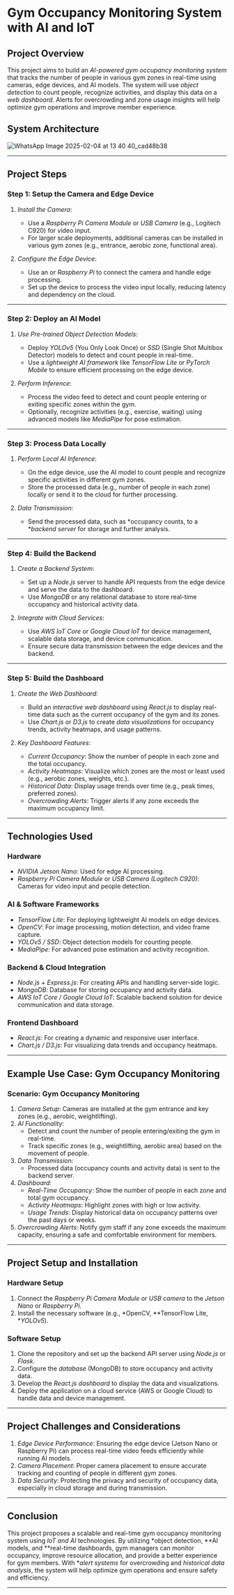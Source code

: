# Gym Occupancy Monitoring System with AI and IoT

## Project Overview

This project aims to build an *AI-powered gym occupancy monitoring system* that tracks the number of people in various gym zones in real-time using cameras, edge devices, and AI models. The system will use *object detection* to count people, recognize activities, and display this data on a *web dashboard*. Alerts for overcrowding and zone usage insights will help optimize gym operations and improve member experience.

## System Architecture
![WhatsApp Image 2025-02-04 at 13 40 40_cad48b38](https://github.com/user-attachments/assets/8cc97d6d-4981-45b4-b0ab-baeaba7f17b7)

---

## Project Steps

### Step 1: Setup the Camera and Edge Device

1. *Install the Camera*:
   - Use a *Raspberry Pi Camera Module* or *USB Camera* (e.g., Logitech C920) for video input.
   - For larger scale deployments, additional cameras can be installed in various gym zones (e.g., entrance, aerobic zone, functional area).
   
2. *Configure the Edge Device*:
   - Use an or *Raspberry Pi* to connect the camera and handle edge processing.
   - Set up the device to process the video input locally, reducing latency and dependency on the cloud.

---

### Step 2: Deploy an AI Model

1. *Use Pre-trained Object Detection Models*:
   - Deploy *YOLOv5* (You Only Look Once) or *SSD* (Single Shot Multibox Detector) models to detect and count people in real-time.
   - Use a *lightweight AI framework* like *TensorFlow Lite* or *PyTorch Mobile* to ensure efficient processing on the edge device.

2. *Perform Inference*:
   - Process the video feed to detect and count people entering or exiting specific zones within the gym.
   - Optionally, recognize activities (e.g., exercise, waiting) using advanced models like *MediaPipe* for pose estimation.

---

### Step 3: Process Data Locally

1. *Perform Local AI Inference*:
   - On the edge device, use the AI model to count people and recognize specific activities in different gym zones.
   - Store the processed data (e.g., number of people in each zone) locally or send it to the cloud for further processing.

2. *Data Transmission*:
   - Send the processed data, such as *occupancy counts, to a **backend server* for storage and further analysis.

---

### Step 4: Build the Backend

1. *Create a Backend System*:
   - Set up a *Node.js* server to handle API requests from the edge device and serve the data to the dashboard.
   - Use *MongoDB* or any relational database to store real-time occupancy and historical activity data.

2. *Integrate with Cloud Services*:
   - Use *AWS IoT Core* or *Google Cloud IoT* for device management, scalable data storage, and device communication.
   - Ensure secure data transmission between the edge devices and the backend.

---

### Step 5: Build the Dashboard

1. *Create the Web Dashboard*:
   - Build an *interactive web dashboard* using *React.js* to display real-time data such as the current occupancy of the gym and its zones.
   - Use *Chart.js* or *D3.js* to create *data visualizations* for occupancy trends, activity heatmaps, and usage patterns.

2. *Key Dashboard Features*:
   - *Current Occupancy*: Show the number of people in each zone and the total occupancy.
   - *Activity Heatmaps*: Visualize which zones are the most or least used (e.g., aerobic zones, weights, etc.).
   - *Historical Data*: Display usage trends over time (e.g., peak times, preferred zones).
   - *Overcrowding Alerts*: Trigger alerts if any zone exceeds the maximum occupancy limit.

---

## Technologies Used

### Hardware
- *NVIDIA Jetson Nano*: Used for edge AI processing.
- *Raspberry Pi Camera Module* or *USB Camera (Logitech C920)*: Cameras for video input and people detection.

### AI & Software Frameworks
- *TensorFlow Lite*: For deploying lightweight AI models on edge devices.
- *OpenCV*: For image processing, motion detection, and video frame capture.
- *YOLOv5 / SSD*: Object detection models for counting people.
- *MediaPipe*: For advanced pose estimation and activity recognition.

### Backend & Cloud Integration
- *Node.js + Express.js*: For creating APIs and handling server-side logic.
- *MongoDB*: Database for storing occupancy and activity data.
- *AWS IoT Core / Google Cloud IoT*: Scalable backend solution for device communication and data storage.

### Frontend Dashboard
- *React.js*: For creating a dynamic and responsive user interface.
- *Chart.js / D3.js*: For visualizing data trends and occupancy heatmaps.

---

## Example Use Case: Gym Occupancy Monitoring

### Scenario: Gym Occupancy Monitoring
1. *Camera Setup*: Cameras are installed at the gym entrance and key zones (e.g., aerobic, weightlifting).
2. *AI Functionality*:
   - Detect and count the number of people entering/exiting the gym in real-time.
   - Track specific zones (e.g., weightlifting, aerobic area) based on the movement of people.
3. *Data Transmission*:
   - Processed data (occupancy counts and activity data) is sent to the backend server.
4. *Dashboard*:
   - *Real-Time Occupancy*: Show the number of people in each zone and total gym occupancy.
   - *Activity Heatmaps*: Highlight zones with high or low activity.
   - *Usage Trends*: Display historical data on occupancy patterns over the past days or weeks.
5. *Overcrowding Alerts*: Notify gym staff if any zone exceeds the maximum capacity, ensuring a safe and comfortable environment for members.

---

## Project Setup and Installation

### Hardware Setup
1. Connect the *Raspberry Pi Camera Module* or *USB camera* to the *Jetson Nano* or *Raspberry Pi*.
2. Install the necessary software (e.g., *OpenCV, **TensorFlow Lite, **YOLOv5*).

### Software Setup
1. Clone the repository and set up the backend API server using *Node.js* or *Flask*.
2. Configure the *database* (MongoDB) to store occupancy and activity data.
3. Develop the *React.js dashboard* to display the data and visualizations.
4. Deploy the application on a cloud service (AWS or Google Cloud) to handle data and device management.

---

## Project Challenges and Considerations

1. *Edge Device Performance*: Ensuring the edge device (Jetson Nano or Raspberry Pi) can process real-time video feeds efficiently while running AI models.
2. *Camera Placement*: Proper camera placement to ensure accurate tracking and counting of people in different gym zones.
3. *Data Security*: Protecting the privacy and security of occupancy data, especially in cloud storage and during transmission.

---

## Conclusion

This project proposes a scalable and real-time gym occupancy monitoring system using *IoT and AI* technologies. By utilizing *object detection, **AI models, and **real-time dashboards, gym managers can monitor occupancy, improve resource allocation, and provide a better experience for gym members. With **alert systems* for overcrowding and *historical data analysis*, the system will help optimize gym operations and ensure safety and efficiency.

---
